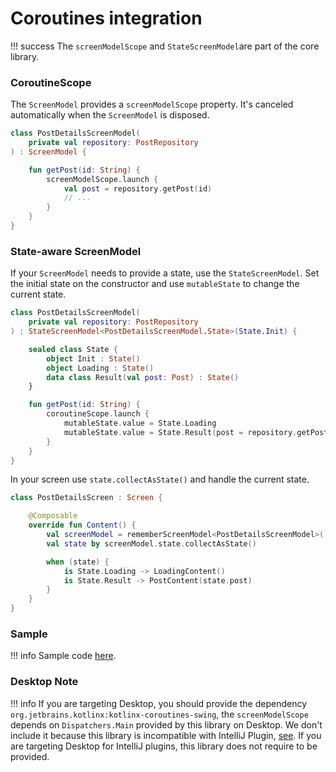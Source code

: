 # Coroutines integration

!!! success
    The `screenModelScope` and `StateScreenModel`are part of the core library.

### CoroutineScope

The `ScreenModel` provides a `screenModelScope` property. It's canceled automatically when the `ScreenModel` is disposed.

```kotlin
class PostDetailsScreenModel(
    private val repository: PostRepository
) : ScreenModel {

    fun getPost(id: String) {
        screenModelScope.launch {
            val post = repository.getPost(id)
            // ...
        }
    }
}
```

### State-aware ScreenModel

If your `ScreenModel` needs to provide a state, use the `StateScreenModel`. Set the initial state on the constructor and use `mutableState` to change the current state.

```kotlin
class PostDetailsScreenModel(
    private val repository: PostRepository
) : StateScreenModel<PostDetailsScreenModel.State>(State.Init) {

    sealed class State {
        object Init : State()
        object Loading : State()
        data class Result(val post: Post) : State()
    }

    fun getPost(id: String) {
        coroutineScope.launch {
            mutableState.value = State.Loading
            mutableState.value = State.Result(post = repository.getPost(id))
        }
    }
}
```

In your screen use `state.collectAsState()` and handle the current state.

```kotlin
class PostDetailsScreen : Screen {

    @Composable
    override fun Content() {
        val screenModel = rememberScreenModel<PostDetailsScreenModel>()
        val state by screenModel.state.collectAsState()

        when (state) {
            is State.Loading -> LoadingContent()
            is State.Result -> PostContent(state.post)
        }
    }
}
```

### Sample

!!! info
    Sample code [here](https://github.com/adrielcafe/voyager/tree/main/samples/android/src/main/java/cafe/adriel/voyager/sample/screenModel).

### Desktop Note

!!! info
    If you are targeting Desktop, you should provide the dependency `org.jetbrains.kotlinx:kotlinx-coroutines-swing`, the `screenModelScope` depends on `Dispatchers.Main` provided by this library on Desktop. We don't include it because this library is incompatible with IntelliJ Plugin, [see](https://youtrack.jetbrains.com/issue/IDEA-285839). If you are targeting Desktop for IntelliJ plugins, this library does not require to be provided.